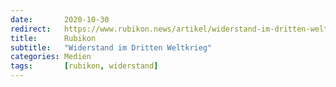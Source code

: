 ```yaml
---
date:       2020-10-30
redirect:   https://www.rubikon.news/artikel/widerstand-im-dritten-weltkrieg
title:      Rubikon
subtitle:   "Widerstand im Dritten Weltkrieg"
categories: Medien
tags:       [rubikon, widerstand]
---
```

